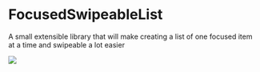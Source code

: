 # FocusedSwipeableList
A small extensible library that will make creating a list of one focused item at a time and swipeable a lot easier



[![](https://jitpack.io/v/m-Samhoury/FocusedSwipeableList.svg)](https://jitpack.io/#m-Samhoury/FocusedSwipeableList)

